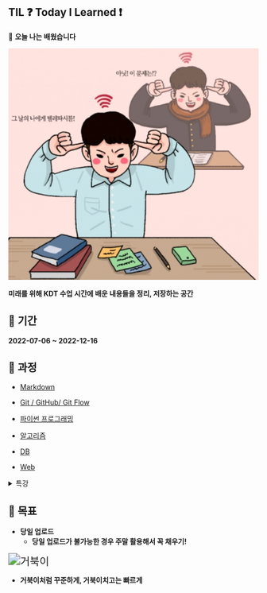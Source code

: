 ## TIL ❓ **Today I Learned** ❗

📝 **오늘 나는 배웠습니다**

![공부](README.assets/공부.PNG)

**미래를 위해 KDT 수업 시간에 배운 내용들을 정리, 저장하는 공간**

## 📅 기간

**2022-07-06 ~ 2022-12-16**

## 🏫 과정

- [Markdown](https://github.com/9776mk/TIL/blob/master/MARKDOWN)

- [Git / GitHub/ Git Flow](https://github.com/9776mk/TIL/blob/master/Git)

- [파이썬 프로그래밍](https://github.com/9776mk/TIL/tree/master/Python)

- [알고리즘](https://github.com/9776mk/TIL/tree/master/Algorithm)

- [DB](https://github.com/9776mk/TIL/tree/master/DB)

- [Web](https://github.com/9776mk/TIL/tree/master/Web)

<details> 
  <summary>
  특강
  </summary> 
  <A href = "https://github.com/9776mk/TIL/blob/master/%ED%8A%B9%EA%B0%95/1%EC%A3%BC%EC%B0%A8_%EC%8B%9C%EC%9E%A5%26%ED%8A%B8%EB%A0%8C%EB%93%9C_%EB%B6%84%EC%84%9D.md" > 1주차 </A>
  </details>

## 🚩 목표

- **당일 업로드**
  - **당일 업로드가 불가능한 경우 주말 활용해서 꼭 채우기!**

<img src="README.assets/거북이.gif" alt="거북이" style="zoom:150%;" />

- **거북이처럼 꾸준하게, 거북이치고는 빠르게**
